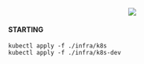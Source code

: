 <p align="center">
<img src="https://d1.awsstatic.com/PAC/kuberneteslogo.eabc6359f48c8e30b7a138c18177f3fd39338e05.png" />
</p>



#### STARTING


```
kubectl apply -f ./infra/k8s
kubectl apply -f ./infra/k8s-dev
```
